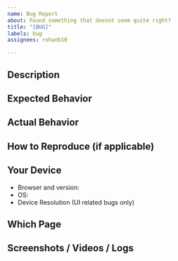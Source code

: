 ```yaml
---
name: Bug Report
about: Found something that doesnt seem quite right?
title: "[BUG]"
labels: bug
assignees: rohanb10

---
```


## Description
<!--- Provide a more detailed introduction to the issue itself, and why you consider it to be a bug -->

## Expected Behavior
<!--- Tell us what should happen -->

## Actual Behavior
<!--- Tell us what happens instead -->

## How to Reproduce (if applicable)
<!--- reproduce this bug. Include code to reproduce, if relevant -->

## Your Device
* Browser and version:
* OS:
* Device Resolution (UI related bugs only)

## Which Page
<!-- Where did you find the bug:  [Popup / Dashboard / Settings / All] -->

## Screenshots / Videos / Logs

